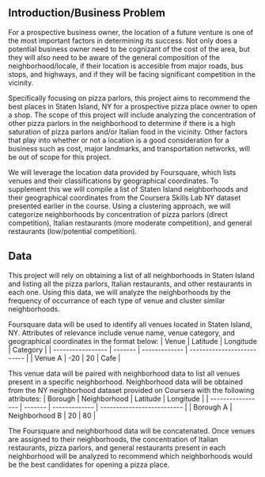 ## Introduction/Business Problem

For a prospective business owner, the location of a future venture is one of the most important factors in determining its success. Not only does a potential business owner need to be cognizant of the cost of the area, but they will also need to be aware of the general composition of the neighborhood/locale, if their location is accesible from major roads, bus stops, and highways, and if they will be facing significant competition in the vicinity. 

Specifically focusing on pizza parlors, this project aims to recommend the best places in Staten Island, NY for a prospective pizza place owner to open a shop. The scope of this project will include analyzing the concentration of other pizza parlors in the neighborhood to determine if there is a high saturation of pizza parlors and/or Italian food in the vicinity. Other factors that play into whether or not a location is a good consideration for a business such as cost, major landmarks, and transportation networks, will be out of scope for this project.

We will leverage the location data provided by Foursquare, which lists venues and their classifications by geographical coordinates. To supplement this we will compile a list of Staten Island neighborhoods and their geographical coordinates from the Coursera Skills Lab NY dataset presented earlier in the course. Using a clustering approach, we will categorize neighborhoods by concentration of pizza parlors (direct competition), Italian restaurants (more moderate competition), and general restaurants (low/potential competition).

## Data

This project will rely on obtaining a list of all neighborhoods in Staten Island and listing all the pizza parlors, Italian restaurants, and other restaurants in each one. Using this data, we will analyze the neighborhoods by the frequency of occurrance of each type of venue and cluster similar neighborhoods.

Foursquare data will be used to identify all venues located in Staten Island, NY. Attributes of relevance include venue name, venue category, and geographical coordinates in the format below:
| Venue | Latitude | Longitude   | Category         |
| ----------------- | ------- | ------------- | -------------------------- |
| Venue A        | -20     | 20 | Cafe |

This venue data will be paired with neighborhood data to list all venues present in a specific neighborhood. Neighborhood data will be obtained from the NY neighborhood dataset provided on Coursera with the following attributes:
| Borough | Neighborhood | Latitude   | Longitude         |
| ----------------- | ------- | ------------- | -------------------------- |
| Borough A        | Neighborhood B     | 20 | 80 |

The Foursquare and neighborhood data will be concatenated. Once venues are assigned to their neighborhoods, the concentration of Italian restaurants, pizza parlors, and general restaurants present in each neighborhood will be analyzed to recommend which neighborhoods would be the best candidates for opening a pizza place.
